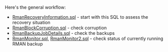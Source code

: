 Here's the general workflow: 

- [RmanRecoveryInformation.sql](https://github.com/karlarao/scripts/blob/master/backup_and_recovery/RmanRecoveryInformation.sql) - start with this SQL to assess the recovery situation 
- [RmanBlockCorruption.sql](https://github.com/karlarao/scripts/blob/master/backup_and_recovery/RmanBlockCorruption.sql) - check corruption
- [RmanBackupJobDetails.sql](https://github.com/karlarao/scripts/blob/master/backup_and_recovery/RmanBackupJobDetails.sql) - check the backups
- [RmanMonitor.sql](https://github.com/karlarao/scripts/blob/master/backup_and_recovery/RmanMonitor.sql), [RmanMonitor2.sql](https://github.com/karlarao/scripts/blob/master/backup_and_recovery/RmanMonitor2.sql) - check status of currently running RMAN backup